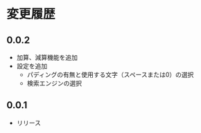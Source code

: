 # 変更履歴

## 0.0.2

- 加算、減算機能を追加
- 設定を追加
  - パディングの有無と使用する文字（スペースまたは0）の選択
  - 検索エンジンの選択

## 0.0.1

- リリース
